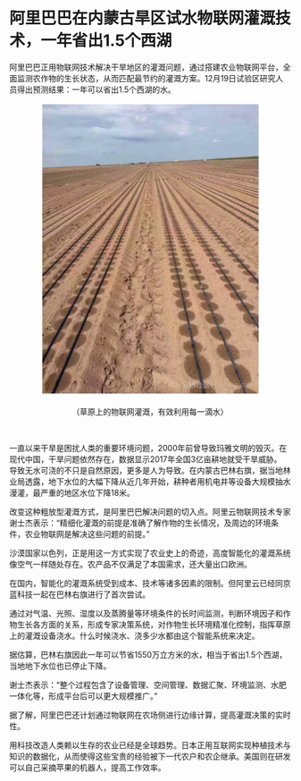 # 阿里巴巴在内蒙古旱区试水物联网灌溉技术，一年省出1.5个西湖
阿里巴巴正用物联网技术解决干旱地区的灌溉问题，通过搭建农业物联网平台，全面监测农作物的生长状态，从而匹配最节约的灌溉方案。12月19日试验区研究人员得出预测结果：一年可以省出1.5个西湖的水。

<div style="text-align:center" align="center">
<img src="/images/内蒙古旱区1.png" />

（草原上的物联网灌溉，有效利用每一滴水）
</div></br>

一直以来干旱是困扰人类的重要环境问题，2000年前曾导致玛雅文明的毁灭。在现代中国，干旱问题依然存在，数据显示2017年全国3亿亩耕地就受干旱威胁。
导致无水可浇的不只是自然原因，更多是人为导致。在内蒙古巴林右旗，据当地林业局透露，地下水位的大幅下降从近几年开始，耕种者用机电井等设备大规模抽水漫灌，最严重的地区水位下降18米。

改变这种粗放型灌溉方式，是阿里巴巴解决问题的切入点。阿里云物联网技术专家谢士杰表示：“精细化灌溉的前提是准确了解作物的生长情况，及周边的环境条件，农业物联网是解决这些问题的前提。”

沙漠国家以色列，正是用这一方式实现了农业史上的奇迹，高度智能化的灌溉系统像空气一样随处存在。农产品不仅满足了本国需求，还大量出口欧洲。

在国内，智能化的灌溉系统受到成本、技术等诸多因素的限制。但阿里云已经同京蓝科技一起在巴林右旗进行了首次尝试。

通过对气温、光照、湿度以及蒸腾量等环境条件的长时间监测，判断环境因子和作物生长各方面的关系，形成专家决策系统，对作物生长环境精准化控制，指挥草原上的灌溉设备浇水。什么时候浇水、浇多少水都由这个智能系统来决定。

据估算，巴林右旗因此一年可以节省1550万立方米的水，相当于省出1.5个西湖，当地地下水位也已停止下降。

谢士杰表示：“整个过程包含了设备管理、空间管理、数据汇聚、环境监测、水肥一体化等，形成平台后可以更大规模推广。”

据了解，阿里巴巴还计划通过物联网在农场侧进行边缘计算，提高灌溉决策的实时性。

用科技改造人类赖以生存的农业已经是全球趋势。日本正用互联网实现种植技术与知识的数据化，从而使得这些宝贵的经验被下一代农户和农企继承。美国则在研发可以自己采摘苹果的机器人，提高工作效率。
